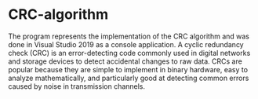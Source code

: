 # CRC-algorithm
The program represents the implementation of the CRC algorithm and was done in Visual Studio 2019 as a console application. A cyclic redundancy check (CRC) is an error-detecting code commonly used in digital networks and storage devices to detect accidental changes to raw data.  CRCs are popular because they are simple to implement in binary hardware, easy to analyze mathematically, and particularly good at detecting common errors caused by noise in transmission channels.
